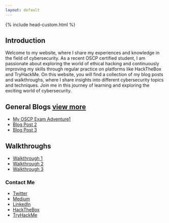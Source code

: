 ```yaml
---
layout: default
---
```


{% include head-custom.html %}


## Introduction
Welcome to my website, where I share my experiences and knowledge in the field of cybersecurity. As a recent OSCP certified student, I am passionate about exploring the world of ethical hacking and continuously improving my skills through regular practice on platforms like HackTheBox and TryHackMe. On this website, you will find a collection of my blog posts and walkthroughs, where I share insights into different cybersecurity topics and techniques. Join me in this journey of learning and exploring the exciting world of cybersecurity.

## General Blogs [view more](./posts.md)

- [My OSCP Exam Adventure1](./post/oscp-journey.md)
- [Blog Post 2](#)
- [Blog Post 3](#)

## Walkthroughs

- [Walkthrough 1](#)
- [Walkthrough 2](#)
- [Walkthrough 3](#)

### Contact Me

- [Twitter](https://twitter.com/Strange_017)
- [Medium](https://medium.com/@aryandhiman767)
- [LinkedIn](https://www.linkedin.com/in/saatvik-dhiman-10923420a)
- [HackTheBox](https://app.hackthebox.com/profile/951050)
- [TryHackMe](https://tryhackme.com/p/Strange000)

